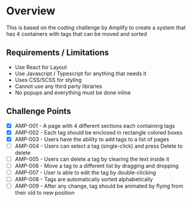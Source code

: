 # Overview

This is based on the coding challenge by Amplify to create a system that has 4 containers with tags that can be moved and sorted

## Requirements / Limitations

- Use React for Layout
- Use Javascript / Typescript for anything that needs it
- Uses CSS/SCSS for styling
- Cannot use any third party libraries
- No popups and everything must be done inline

## Challenge Points

- [x] AMP-001 - A page with 4 different sections each containing tags
- [x] AMP-002 - Each tag should be enclosed in rectangle colored boxes
- [x] AMP-003 - Users have the ability to add tags to a list of pages
- [ ] AMP-004 - Users can select a tag (single-click) and press Delete to delete
- [ ] AMP-005 - Users can delete a tag by clearing the text inside it
- [ ] AMP-006 - Move a tag to a different list by dragging and dropping
- [ ] AMP-007 - User is able to edit the tag by double-clicking
- [ ] AMP-008 - Tags are automatically sorted alphabetically
- [ ] AMP-009 - After any change, tag should be animated by flying from their old to new position

